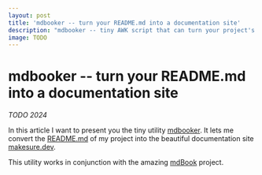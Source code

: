 ```yaml
---
layout: post
title: 'mdbooker -- turn your README.md into a documentation site'
description: "mdbooker -- tiny AWK script that can turn your project's README.md into a documentation site"
image: TODO
---
```


# mdbooker -- turn your README.md into a documentation site

_TODO 2024_

In this article I want to present you the tiny utility [mdbooker](https://github.com/xonixx/mdbooker). 
It lets me convert the [README.md](https://github.com/xonixx/makesure) of my project into the beautiful documentation site [makesure.dev](https://makesure.dev).

This utility works in conjunction with the amazing [mdBook](https://github.com/rust-lang/mdBook) project. 

